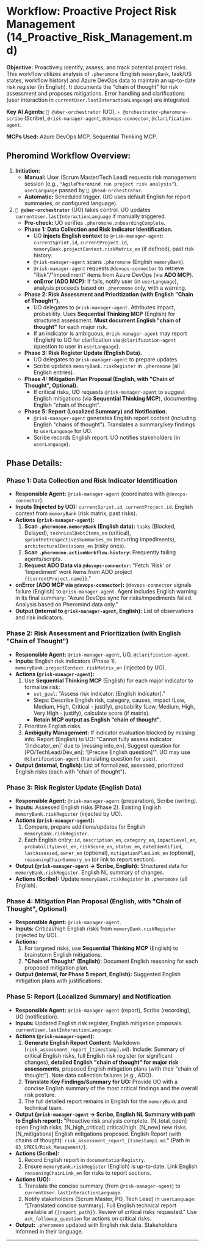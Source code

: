 # Workflow: Proactive Project Risk Management (14_Proactive_Risk_Management.md)

**Objective:** Proactively identify, assess, and track potential project risks. This workflow utilizes analysis of `.pheromone` (English `memoryBank`, task/US states, workflow history) and Azure DevOps data to maintain an up-to-date risk register (in English). It documents the "chain of thought" for risk assessment and proposes mitigations. Error handling and clarifications (user interaction in `currentUser.lastInteractionLanguage`) are integrated.

**Key AI Agents:** `🧐 @uber-orchestrator` (UO), `✍️ @orchestrator-pheromone-scribe` (Scribe), `@risk-manager-agent`, `@devops-connector`, `@clarification-agent`.

**MCPs Used:** Azure DevOps MCP, Sequential Thinking MCP.

## Pheromind Workflow Overview:

1.  **Initiation:**
    *   **Manual:** User (Scrum Master/Tech Lead) requests risk management session (e.g., `"AgilePheromind run project risk analysis"`). `userLanguage` passed by `🎩 @head-orchestrator`.
    *   **Automatic:** Scheduled trigger. (UO uses default English for report summaries, or configured language).
2.  **`🧐 @uber-orchestrator`** (UO) takes control. UO updates `currentUser.lastInteractionLanguage` if manually triggered.
    *   **Pre-check:** UO verifies `.pheromone.onboardingComplete`.
    *   **Phase 1: Data Collection and Risk Indicator Identification.**
        *   UO **injects English context** to `@risk-manager-agent`: `currentSprint.id`, `currentProject.id`, `memoryBank.projectContext.riskMatrix_en` (if defined), past risk history.
        *   `@risk-manager-agent` scans `.pheromone` (English `memoryBank`).
        *   `@risk-manager-agent` requests `@devops-connector` to retrieve "Risk"/"Impediment" items from Azure DevOps (via **ADO MCP**).
        *   **onError (ADO MCP):** If fails, notify user (in `userLanguage`), analysis proceeds based on `.pheromone` only, with a warning.
    *   **Phase 2: Risk Assessment and Prioritization (with English "Chain of Thought").**
        *   UO delegates to `@risk-manager-agent`. Attributes impact, probability. Uses **Sequential Thinking MCP** (English) for structured assessment. **Must document English "chain of thought"** for each major risk.
        *   If an indicator is ambiguous, `@risk-manager-agent` may report (English) to UO for clarification via `@clarification-agent` (question to user in `userLanguage`).
    *   **Phase 3: Risk Register Update (English Data).**
        *   UO delegates to `@risk-manager-agent` to prepare updates.
        *   Scribe updates `memoryBank.riskRegister` in `.pheromone` (all English entries).
    *   **Phase 4: Mitigation Plan Proposal (English, with "Chain of Thought", Optional).**
        *   If critical risks, UO requests `@risk-manager-agent` to suggest English mitigations (via **Sequential Thinking MCP**), documenting English "chain of thought".
    *   **Phase 5: Report (Localized Summary) and Notification.**
        *   `@risk-manager-agent` generates English report content (including English "chains of thought"). Translates a summary/key findings to `userLanguage` for UO.
        *   Scribe records English report. UO notifies stakeholders (in `userLanguage`).

## Phase Details:

### Phase 1: Data Collection and Risk Indicator Identification
*   **Responsible Agent:** `@risk-manager-agent` (coordinates with `@devops-connector`).
*   **Inputs (Injected by UO):** `currentSprint.id`, `currentProject.id`. English context from `memoryBank` (risk matrix, past risks).
*   **Actions (`@risk-manager-agent`):**
    1.  **Scan `.pheromone.memoryBank` (English data):** `tasks` (Blocked, Delayed), `technicalDebtItems_en` (critical), `sprintRetrospectivesSummaries_en` (recurring impediments), `architecturalDecisions_en` (risky ones).
    2.  **Scan `.pheromone.activeWorkflow.history`:** Frequently failing agents/scripts.
    3.  **Request ADO Data via `@devops-connector`:** "Fetch 'Risk' or 'Impediment' work items from ADO project `{{currentProject.name}}`."
*   **onError (ADO MCP via `@devops-connector`):** `@devops-connector` signals failure (English) to `@risk-manager-agent`. Agent includes English warning in its final summary: "Azure DevOps sync for risks/impediments failed. Analysis based on Pheromind data only."
*   **Output (internal to `@risk-manager-agent`, English):** List of observations and risk indicators.

### Phase 2: Risk Assessment and Prioritization (with English "Chain of Thought")
*   **Responsible Agent:** `@risk-manager-agent`, UO, `@clarification-agent`.
*   **Inputs:** English risk indicators (Phase 1). `memoryBank.projectContext.riskMatrix_en` (injected by UO).
*   **Actions (`@risk-manager-agent`):**
    1.  Use **Sequential Thinking MCP** (English) for each major indicator to formalize risk:
        *   `set_goal`: "Assess risk indicator: [English Indicator]."
        *   Steps: Describe English risk, category, causes, impact (Low, Medium, High, Critical - justify), probability (Low, Medium, High, Very High - justify), calculate score (if matrix).
        *   **Retain MCP output as English "chain of thought".**
    2.  Prioritize English risks.
    3.  **Ambiguity Management:** If indicator evaluation blocked by missing info: Report (English) to UO: "Cannot fully assess indicator '[Indicator_en]' due to [missing info_en]. Suggest question for [PO/TechLead/Dev_en]: '[Precise English question]'". UO may use `@clarification-agent` (translating question for user).
*   **Output (internal, English):** List of formalized, assessed, prioritized English risks (each with "chain of thought").

### Phase 3: Risk Register Update (English Data)
*   **Responsible Agent:** `@risk-manager-agent` (preparation), Scribe (writing).
*   **Inputs:** Assessed English risks (Phase 2). Existing English `memoryBank.riskRegister` (injected by UO).
*   **Actions (`@risk-manager-agent`):**
    1.  Compare, prepare additions/updates for English `memoryBank.riskRegister`.
    2.  Each English entry: `id`, `description_en`, `category_en`, `impactLevel_en`, `probabilityLevel_en`, `riskScore_en`, `status_en`, `dateIdentified`, `lastAssessed`, `owner_en` (optional), `mitigationPlanLink_en` (optional), `reasoningChainSummary_en` (or link to report section).
*   **Output (`@risk-manager-agent` -> Scribe, English):** Structured data for `memoryBank.riskRegister`. English NL summary of changes.
*   **Actions (Scribe):** Update `memoryBank.riskRegister` in `.pheromone` (all English).

### Phase 4: Mitigation Plan Proposal (English, with "Chain of Thought", Optional)
*   **Responsible Agent:** `@risk-manager-agent`.
*   **Inputs:** Critical/high English risks from `memoryBank.riskRegister` (injected by UO).
*   **Actions:**
    1.  For targeted risks, use **Sequential Thinking MCP** (English) to brainstorm English mitigations.
    2.  **"Chain of Thought" (English):** Document English reasoning for each proposed mitigation plan.
*   **Output (internal, for Phase 5 report, English):** Suggested English mitigation plans with justifications.

### Phase 5: Report (Localized Summary) and Notification
*   **Responsible Agent:** `@risk-manager-agent` (report), Scribe (recording), UO (notification).
*   **Inputs:** Updated English risk register, English mitigation proposals. `currentUser.lastInteractionLanguage`.
*   **Actions (`@risk-manager-agent`):**
    1.  **Generate English Report Content:** Markdown (`risk_assessment_report_[timestamp].md`). Include: Summary of critical English risks, full English risk register (or significant changes), **detailed English "chain of thought" for major risk assessments**, proposed English mitigation plans (with their "chain of thought"). Note data collection failures (e.g., ADO).
    2.  **Translate Key Findings/Summary for UO:** Provide UO with a concise English summary of the most critical findings and the overall risk posture.
    3.  The full detailed report remains in English for the `memoryBank` and technical team.
*   **Output (`@risk-manager-agent` -> Scribe, English NL Summary with path to English report):** "Proactive risk analysis complete. [N_total_open] open English risks, [N_high_critical] critical/high. [N_new] new risks. [N_mitigations] English mitigations proposed. English Report (with chains of thought): `risk_assessment_report_[timestamp].md`." (Path in `03_SPECS/Risk_Management/`).
*   **Actions (Scribe):**
    1.  Record English report in `documentationRegistry`.
    2.  Ensure `memoryBank.riskRegister` (English) is up-to-date. Link English `reasoningChainLink_en` for risks to report sections.
*   **Actions (UO):**
    1.  Translate the concise summary (from `@risk-manager-agent`) to `currentUser.lastInteractionLanguage`.
    2.  Notify stakeholders (Scrum Master, PO, Tech Lead) in `userLanguage`: "[Translated concise summary]. Full English technical report available at `{{report_path}}`. Review of critical risks requested." Use `ask_followup_question` for actions on critical risks.
*   **Output:** `.pheromone` updated with English risk data. Stakeholders informed in their language.

---